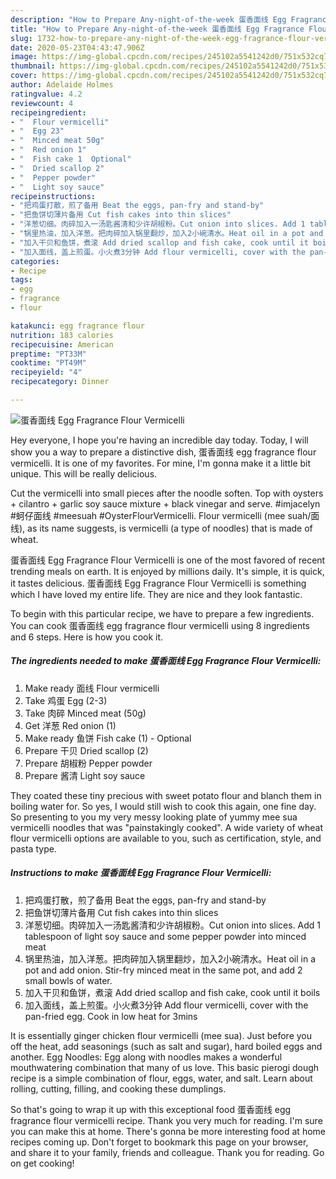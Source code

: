 ```yaml
---
description: "How to Prepare Any-night-of-the-week 蛋香面线 Egg Fragrance Flour Vermicelli"
title: "How to Prepare Any-night-of-the-week 蛋香面线 Egg Fragrance Flour Vermicelli"
slug: 1732-how-to-prepare-any-night-of-the-week-egg-fragrance-flour-vermicelli
date: 2020-05-23T04:43:47.906Z
image: https://img-global.cpcdn.com/recipes/245102a5541242d0/751x532cq70/蛋香面线-egg-fragrance-flour-vermicelli-recipe-main-photo.jpg
thumbnail: https://img-global.cpcdn.com/recipes/245102a5541242d0/751x532cq70/蛋香面线-egg-fragrance-flour-vermicelli-recipe-main-photo.jpg
cover: https://img-global.cpcdn.com/recipes/245102a5541242d0/751x532cq70/蛋香面线-egg-fragrance-flour-vermicelli-recipe-main-photo.jpg
author: Adelaide Holmes
ratingvalue: 4.2
reviewcount: 4
recipeingredient:
- "  Flour vermicelli"
- "  Egg 23"
- "  Minced meat 50g"
- "  Red onion 1"
- "  Fish cake 1  Optional"
- "  Dried scallop 2"
- "  Pepper powder"
- "  Light soy sauce"
recipeinstructions:
- "把鸡蛋打散，煎了备用 Beat the eggs, pan-fry and stand-by"
- "把鱼饼切薄片备用 Cut fish cakes into thin slices"
- "洋葱切细。肉碎加入一汤匙酱清和少许胡椒粉。Cut onion into slices. Add 1 tablespoon of light soy sauce and some pepper powder into minced meat"
- "锅里热油，加入洋葱。把肉碎加入锅里翻炒，加入2小碗清水。Heat oil in a pot and add onion. Stir-fry minced meat in the same pot, and add 2 small bowls of water."
- "加入干贝和鱼饼，煮滚 Add dried scallop and fish cake, cook until it boils"
- "加入面线，盖上煎蛋。小火煮3分钟 Add flour vermicelli, cover with the pan-fried egg. Cook in low heat for 3mins"
categories:
- Recipe
tags:
- egg
- fragrance
- flour

katakunci: egg fragrance flour 
nutrition: 183 calories
recipecuisine: American
preptime: "PT33M"
cooktime: "PT49M"
recipeyield: "4"
recipecategory: Dinner

---
```



![蛋香面线 Egg Fragrance Flour Vermicelli](https://img-global.cpcdn.com/recipes/245102a5541242d0/751x532cq70/蛋香面线-egg-fragrance-flour-vermicelli-recipe-main-photo.jpg)

Hey everyone, I hope you're having an incredible day today. Today, I will show you a way to prepare a distinctive dish, 蛋香面线 egg fragrance flour vermicelli. It is one of my favorites. For mine, I'm gonna make it a little bit unique. This will be really delicious.

Cut the vermicelli into small pieces after the noodle soften. Top with oysters + cilantro + garlic soy sauce mixture + black vinegar and serve. #imjacelyn #蚵仔面线 #meesuah #OysterFlourVermicelli. Flour vermicelli (mee suah/面线), as its name suggests, is vermicelli (a type of noodles) that is made of wheat.

蛋香面线 Egg Fragrance Flour Vermicelli is one of the most favored of recent trending meals on earth. It is enjoyed by millions daily. It's simple, it is quick, it tastes delicious. 蛋香面线 Egg Fragrance Flour Vermicelli is something which I have loved my entire life. They are nice and they look fantastic.


To begin with this particular recipe, we have to prepare a few ingredients. You can cook 蛋香面线 egg fragrance flour vermicelli using 8 ingredients and 6 steps. Here is how you cook it.

<!--inarticleads1-->

##### The ingredients needed to make 蛋香面线 Egg Fragrance Flour Vermicelli:

1. Make ready  面线 Flour vermicelli
1. Take  鸡蛋 Egg (2-3)
1. Take  肉碎 Minced meat (50g)
1. Get  洋葱 Red onion (1)
1. Make ready  鱼饼 Fish cake (1) - Optional
1. Prepare  干贝 Dried scallop (2)
1. Prepare  胡椒粉 Pepper powder
1. Prepare  酱清 Light soy sauce


They coated these tiny precious with sweet potato flour and blanch them in boiling water for. So yes, I would still wish to cook this again, one fine day. So presenting to you my very messy looking plate of yummy mee sua vermicelli noodles that was &#34;painstakingly cooked&#34;. A wide variety of wheat flour vermicelli options are available to you, such as certification, style, and pasta type. 

<!--inarticleads2-->

##### Instructions to make 蛋香面线 Egg Fragrance Flour Vermicelli:

1. 把鸡蛋打散，煎了备用 Beat the eggs, pan-fry and stand-by
1. 把鱼饼切薄片备用 Cut fish cakes into thin slices
1. 洋葱切细。肉碎加入一汤匙酱清和少许胡椒粉。Cut onion into slices. Add 1 tablespoon of light soy sauce and some pepper powder into minced meat
1. 锅里热油，加入洋葱。把肉碎加入锅里翻炒，加入2小碗清水。Heat oil in a pot and add onion. Stir-fry minced meat in the same pot, and add 2 small bowls of water.
1. 加入干贝和鱼饼，煮滚 Add dried scallop and fish cake, cook until it boils
1. 加入面线，盖上煎蛋。小火煮3分钟 Add flour vermicelli, cover with the pan-fried egg. Cook in low heat for 3mins


It is essentially ginger chicken flour vermicelli (mee sua). Just before you off the heat, add seasonings (such as salt and sugar), hard boiled eggs and another. Egg Noodles: Egg along with noodles makes a wonderful mouthwatering combination that many of us love. This basic pierogi dough recipe is a simple combination of flour, eggs, water, and salt. Learn about rolling, cutting, filling, and cooking these dumplings. 

So that's going to wrap it up with this exceptional food 蛋香面线 egg fragrance flour vermicelli recipe. Thank you very much for reading. I'm sure you can make this at home. There's gonna be more interesting food at home recipes coming up. Don't forget to bookmark this page on your browser, and share it to your family, friends and colleague. Thank you for reading. Go on get cooking!
